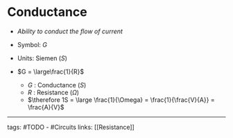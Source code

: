 # Conductance
- *Ability to conduct the flow of current*
- Symbol: $G$
- Units: Siemen ($S$)

- $G = \large\frac{1}{R}$
	- $G$ : Conductance ($S$)
	- $R$ : Resistance ($\Omega$)
	- $\therefore 1S = \large \frac{1}{\Omega} = \frac{1}{\frac{V}{A}} = \frac{A}{V}$


---
tags: #TODO - #Circuits 
links: [[Resistance]]